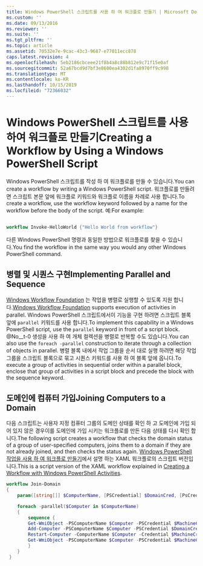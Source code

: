 ```yaml
---
title: Windows PowerShell 스크립트를 사용 하 여 워크플로 만들기 | Microsoft Docs
ms.custom: ''
ms.date: 09/13/2016
ms.reviewer: ''
ms.suite: ''
ms.tgt_pltfrm: ''
ms.topic: article
ms.assetid: 70532e7e-9cac-43c3-9687-e77011ecc878
caps.latest.revision: 4
ms.openlocfilehash: 5eb2186cbceee21f8b4a8c88b812e9c71f15e0af
ms.sourcegitcommit: 52a67bcd9d7bf3e8600ea4302d1fa8970ff9c998
ms.translationtype: MT
ms.contentlocale: ko-KR
ms.lasthandoff: 10/15/2019
ms.locfileid: "72366032"
---
```

# <a name="creating-a-workflow-by-using-a-windows-powershell-script"></a><span data-ttu-id="71b78-102">Windows PowerShell 스크립트를 사용하여 워크플로 만들기</span><span class="sxs-lookup"><span data-stu-id="71b78-102">Creating a Workflow by Using a Windows PowerShell Script</span></span>

<span data-ttu-id="71b78-103">Windows PowerShell 스크립트를 작성 하 여 워크플로를 만들 수 있습니다.</span><span class="sxs-lookup"><span data-stu-id="71b78-103">You can create a workflow by writing a Windows PowerShell script.</span></span> <span data-ttu-id="71b78-104">워크플로를 만들려면 스크립트 본문 앞에 워크플로 키워드와 워크플로 이름을 차례로 사용 합니다.</span><span class="sxs-lookup"><span data-stu-id="71b78-104">To create a workflow, use the workflow keyword followed by a name for the workflow before the body of the script.</span></span> <span data-ttu-id="71b78-105">예:</span><span class="sxs-lookup"><span data-stu-id="71b78-105">For example:</span></span>

```powershell

workflow Invoke-HelloWorld {"Hello World from workflow"}
```

<span data-ttu-id="71b78-106">다른 Windows PowerShell 명령과 동일한 방법으로 워크플로를 찾을 수 있습니다.</span><span class="sxs-lookup"><span data-stu-id="71b78-106">You find the workflow in the same way you would any other Windows PowerShell command.</span></span>

## <a name="implementing-parallel-and-sequence"></a><span data-ttu-id="71b78-107">병렬 및 시퀀스 구현</span><span class="sxs-lookup"><span data-stu-id="71b78-107">Implementing Parallel and Sequence</span></span>

<span data-ttu-id="71b78-108">[Windows Workflow Foundation](https://msdn.microsoft.com/en-us/library/ms735967.aspx) 는 작업을 병렬로 실행할 수 있도록 지원 합니다.</span><span class="sxs-lookup"><span data-stu-id="71b78-108">[Windows Workflow Foundation](https://msdn.microsoft.com/en-us/library/ms735967.aspx) supports execution of activities in parallel.</span></span> <span data-ttu-id="71b78-109">Windows PowerShell 스크립트에서이 기능을 구현 하려면 스크립트 블록 앞에 `parallel` 키워드를 사용 합니다.</span><span class="sxs-lookup"><span data-stu-id="71b78-109">To implement this capability in a Windows PowerShell script, use the `parallel` keyword in front of a script block.</span></span> <span data-ttu-id="71b78-110">@No__t-0 생성을 사용 하 여 개체 컬렉션을 병렬로 반복할 수도 있습니다.</span><span class="sxs-lookup"><span data-stu-id="71b78-110">You can also use the `foreach -parallel` construction to iterate through a collection of objects in parallel.</span></span> <span data-ttu-id="71b78-111">병렬 블록 내에서 작업 그룹을 순서 대로 실행 하려면 해당 작업 그룹을 스크립트 블록으로 묶고 시퀀스 키워드를 사용 하 여 블록 앞에 옵니다.</span><span class="sxs-lookup"><span data-stu-id="71b78-111">To execute a group of activities in sequential order within a parallel block, enclose that group of activities in a script block and precede the block with the sequence keyword.</span></span>

## <a name="joining-computers-to-a-domain"></a><span data-ttu-id="71b78-112">도메인에 컴퓨터 가입</span><span class="sxs-lookup"><span data-stu-id="71b78-112">Joining Computers to a Domain</span></span>

<span data-ttu-id="71b78-113">다음 스크립트는 사용자 지정 컴퓨터 그룹의 도메인 상태를 확인 하 고 도메인에 가입 되어 있지 않은 경우이를 도메인에 가입 시키는 워크플로를 만든 다음 상태를 다시 확인 합니다.</span><span class="sxs-lookup"><span data-stu-id="71b78-113">The following script creates a workflow that checks the domain status of a group of user-specified computers, joins them to a domain if they are not already joined, and then checks the status again.</span></span> <span data-ttu-id="71b78-114">[Windows PowerShell 작업을 사용 하 여 워크플로 만들기](./creating-a-workflow-with-windows-powershell-activities.md)에서 설명 하는 XAML 워크플로의 스크립트 버전입니다.</span><span class="sxs-lookup"><span data-stu-id="71b78-114">This is a script version of the XAML workflow explained in [Creating a Workflow with Windows PowerShell Activities](./creating-a-workflow-with-windows-powershell-activities.md).</span></span>

```powershell
workflow Join-Domain
{
    param([string[]] $ComputerName, [PSCredential] $DomainCred, [PsCredential] $MachineCred)

    foreach -parallel($Computer in $ComputerName)
    {
        sequence {
        Get-WmiObject -PSComputerName $Computer -PSCredential $MachineCred
        Add-Computer -PSComputerName $Computer -PSCredential $DomainCred
        Restart-Computer -ComputerName $Computer -Credential $MachineCred -For PowerShell -Force -Wait -PSComputerName ""
        Get-WmiObject -PSComputerName $Computer -PSCredential $MachineCred
        }
    }
 }

```